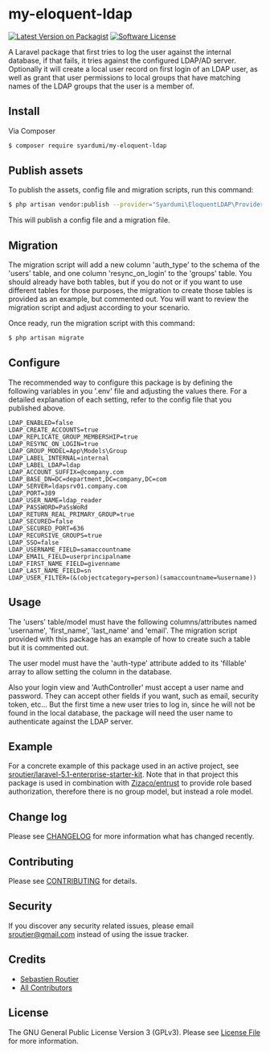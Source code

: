 # my-eloquent-ldap

[![Latest Version on Packagist][ico-version]][link-packagist]
[![Software License][ico-license]](LICENSE.md)

A Laravel package that first tries to log the user against the internal 
database, if that fails, it tries against the configured LDAP/AD 
server. Optionally it will create a local user record on first
login of an LDAP user, as well as grant that user permissions
to local groups that have matching names of the LDAP groups
that the user is a member of.


## Install

Via Composer

``` bash
$ composer require syardumi/my-eloquent-ldap
```

## Publish assets

To publish the assets, config file and migration scripts, run this command:

``` bash
$ php artisan vendor:publish --provider="Syardumi\EloquentLDAP\Providers\EloquentLDAPServiceProvider"
```

This will publish a config file and a migration file.

## Migration

The migration script will add a new column 'auth_type' to the schema of the 
'users' table, and one column 'resync_on_login' to the 'groups' table. You 
should already have both tables, but if you do not or if you want to use
different tables for those purposes, the migration to create those 
tables is provided as an example, but commented out. You will 
want to review the migration script and adjust according to 
your scenario.

Once ready, run the migration script with this command:

``` bash
$ php artisan migrate
```

## Configure

The recommended way to configure this package is by defining the following 
variables in you '.env' file and adjusting the values there. For a 
detailed explanation of each setting, refer to the config file 
that you published above.
```
LDAP_ENABLED=false
LDAP_CREATE_ACCOUNTS=true
LDAP_REPLICATE_GROUP_MEMBERSHIP=true
LDAP_RESYNC_ON_LOGIN=true
LDAP_GROUP_MODEL=App\Models\Group
LDAP_LABEL_INTERNAL=internal
LDAP_LABEL_LDAP=ldap
LDAP_ACCOUNT_SUFFIX=@company.com
LDAP_BASE_DN=DC=department,DC=company,DC=com
LDAP_SERVER=ldapsrv01.company.com
LDAP_PORT=389
LDAP_USER_NAME=ldap_reader
LDAP_PASSWORD=PaSsWoRd
LDAP_RETURN_REAL_PRIMARY_GROUP=true
LDAP_SECURED=false
LDAP_SECURED_PORT=636
LDAP_RECURSIVE_GROUPS=true
LDAP_SSO=false
LDAP_USERNAME_FIELD=samaccountname
LDAP_EMAIL_FIELD=userprincipalname
LDAP_FIRST_NAME_FIELD=givenname
LDAP_LAST_NAME_FIELD=sn
LDAP_USER_FILTER=(&(objectcategory=person)(samaccountname=%username))
```

## Usage

The 'users' table/model must have the following columns/attributes named 
'username', 'first_name', 'last_name' and 'email'. The migration 
script provided with this package has an example of how to 
create such a table but it is commented out.
 
The user model must have the 'auth-type' attribute added to its 'fillable' array
to allow setting the column in the database.

Also your login view and 'AuthController' must accept a user name and password.
They can accept other fields if you want, such as email, security token, 
etc... But the first time a new user tries to log in, since he will not
be found in the local database, the package will need the user name to
authenticate against the LDAP server. 

## Example

For a concrete example of this package used in an active project, see 
[sroutier/laravel-5.1-enterprise-starter-kit](https://github.com/sroutier/laravel-5.1-enterprise-starter-kit).
Note that in that project this package is used in combination with 
[Zizaco/entrust](https://github.com/zizaco/entrust) to provide
role based authorization, therefore there is no group model, 
but instead a role model.

## Change log

Please see [CHANGELOG](CHANGELOG.md) for more information what has changed recently.

## Contributing

Please see [CONTRIBUTING](CONTRIBUTING.md) for details.

## Security

If you discover any security related issues, please email sroutier@gmail.com instead of using the issue tracker.

## Credits

- [Sebastien Routier](https://github.com/sroutier)
- [All Contributors](https://github.com/sroutier/eloquent-ldap/graphs/contributors)

## License

The GNU General Public License Version 3 (GPLv3). Please see [License File](LICENSE.md) for more information.

[ico-version]: https://img.shields.io/badge/packagist-v0.1.2-orange.svg
[ico-license]: https://img.shields.io/badge/licence-GPLv3-brightgreen.svg

[link-packagist]: https://packagist.org/packages/sroutier/eloquent-ldap

